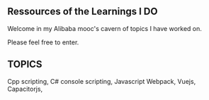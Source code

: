 ## Ressources of the Learnings I DO

Welcome in my Alibaba mooc's cavern of topics I have worked on.

Please feel free to enter.

## TOPICS

Cpp scripting, C# console scripting, Javascript Webpack, Vuejs, Capacitorjs,  